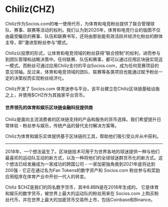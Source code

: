 # 

# Chiliz(CHZ)

Chiliz作为Socios.com的唯一使用代币，为体育和电竞粉丝提供了联合管理球队、赛事、联赛等活动的权利。我们认为到2020年，体育和电竞行业的版图不仅由最受瞩目的赛事、队伍和联赛书写，还将由那些能有效活跃并经济化粉丝的群体主导，即“激进型粉丝参与“模式。

Chiliz以投票的形式，让体育和电竞领域的粉丝获得“联合控制”的权利，进而参与到团队管理和战略决策中。任何联赛、队伍和赛事，都可以通过应用区块链实现这一模式。而粉丝可通过应用Chiliz支付的平台Socios.com，成为任何竞赛项目的意见领袖。反过来，体育和电竞领域的团队、联赛等各类项目也能通过赋予粉丝一定的决策权而实现粉丝经济化。

Chiliz开发了 Socios.com 体育迷参与平台，该平台建立在Chiliz区块链基础设施之上，并使用$CHZ作为其独家平台货币。

#### 世界领先的体育和娱乐区块链金融科技提供商

Chiliz是面向主流消费者的区块链支持的产品和服务的货币选择。我们希望提升日常体验 - 粉丝参与娱乐，传统产品的替代支付解决方案等。

Chiliz为体育和娱乐实体提供基于区块链的工具，帮助他们吸引受众并从中获利。

---

2018年，一个想法诞生了。区块链技术可用于为世界各地的球迷提供一种与他们最喜欢的运动队互动的新方式，以及一种将他们的全球球迷群货币化的新方式。这个想法已经发展成为一家成功的跨国公司 - 一家加密独角兽到2021年底将达到200强 - 它正在通过名为Fan Tokens的数字资产和 Socios.com 粉丝参与和奖励应用程序在体育产业中开创一代人的转变。

Chiliz $CHZ是我们的同名数字货币，其中8.8BN是在2018年生成的。
它是体育和娱乐的数字货币，被世界上最大的运动队的粉丝用来在 Socios.com 上购买粉丝代币，并在世界上最大的加密货币交易所上市，包括Coinbase和Binance。

